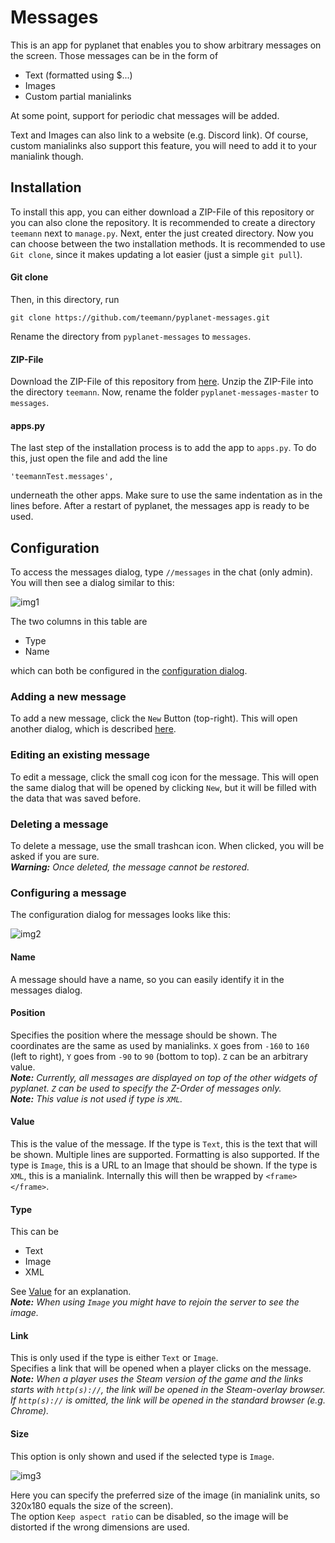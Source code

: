 # Messages
This is an app for pyplanet that enables you to show arbitrary messages on the screen. Those messages can be
in the form of
 * Text (formatted using $...)
 * Images
 * Custom partial manialinks
 
At some point, support for periodic chat messages will be added.
 
Text and Images can also link to a website (e.g. Discord link). Of course, custom manialinks also support this feature,
you will need to add it to your manialink though.

## Installation
To install this app, you can either download a ZIP-File of this repository or you can also clone the repository.
It is recommended to create a directory `teemann` next to `manage.py`. Next, enter the just created directory.
Now you can choose between the two installation methods. It is recommended to use `Git clone`, since it makes
updating a lot easier (just a simple `git pull`).

#### Git clone
Then, in this directory, run

```git clone https://github.com/teemann/pyplanet-messages.git```

Rename the directory from `pyplanet-messages` to `messages`.

#### ZIP-File
Download the ZIP-File of this repository from [here](https://github.com/teemann/pyplanet-messages/archive/master.zip).
Unzip the ZIP-File into the directory `teemann`. Now, rename the folder `pyplanet-messages-master` to `messages`.

#### apps.py
The last step of the installation process is to add the app to `apps.py`. To do this, just open the file and add the
line

```'teemannTest.messages',```

underneath the other apps. Make sure to use the same indentation as in the lines before. After a restart of pyplanet,
the messages app is ready to be used.


## Configuration
To access the messages dialog, type `//messages` in the chat (only admin). You will then see a dialog similar
to this:

![img1]

The two columns in this table are
 * Type
 * Name

which can both be configured in the [configuration dialog](#configuring-a-message).

### Adding a new message
To add a new message, click the `New` Button (top-right). This will open another dialog, which is 
described [here](#configuring-a-message).

### Editing an existing message
To edit a message, click the small cog icon for the message. This will open the same dialog that will be opened by
clicking `New`, but it will be filled with the data that was saved before.

### Deleting a message
To delete a message, use the small trashcan icon. When clicked, you will be asked if you are sure.  
*__Warning:__ Once deleted, the message cannot be restored.*

### Configuring a message
The configuration dialog for messages looks like this:

![img2]

#### Name
A message should have a name, so you can easily identify it in the messages dialog.

#### Position
Specifies the position where the message should be shown. The coordinates are the same as used by manialinks.
`X` goes from `-160` to `160` (left to right), `Y` goes from `-90` to `90` (bottom to top). `Z` can be an arbitrary
value.  
*__Note:__ Currently, all messages are displayed on top of the other widgets of pyplanet. `Z` can be used to specify
the Z-Order of messages only.*  
*__Note:__ This value is not used if type is `XML`.*

#### Value
This is the value of the message. If the type is `Text`, this is the text that will be shown. Multiple lines are
supported. Formatting is also supported. If the type is `Image`, this is a URL to an Image that should be shown.
If the type is `XML`, this is a manialink. Internally this will then be wrapped by `<frame></frame>`.

#### Type
This can be
 * Text
 * Image
 * XML
 
See [Value](#value) for an explanation.  
*__Note:__ When using `Image` you might have to rejoin the server to see the image.*

#### Link
This is only used if the type is either `Text` or `Image`.  
Specifies a link that will be opened when a player clicks on the message.  
*__Note:__ When a player uses the Steam version of the game and the links starts with `http(s)://`, the
link will be opened in the Steam-overlay browser. If `http(s)://` is omitted, the link will be opened in the
standard browser (e.g. Chrome).*

#### Size
This option is only shown and used if the selected type is `Image`.

![img3]

Here you can specify the preferred size of the image (in manialink units, so 320x180 equals the size of the screen).  
The option `Keep aspect ratio` can be disabled, so the image will be distorted if the wrong dimensions are used.


[img1]: https://teemann.github.io/images/messages/msg1.png?
[img2]: https://teemann.github.io/images/messages/msg2.png?
[img3]: https://teemann.github.io/images/messages/msg3.png?
